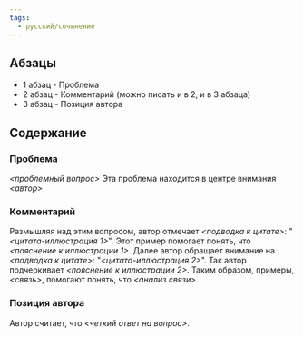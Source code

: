 ```yaml
---
tags:
  - русский/сочинение
---
```

## Абзацы
- 1 абзац - Проблема
- 2 абзац - Комментарий (можно писать и в 2, и в 3 абзаца)
- 3 абзац - Позиция автора

## Содержание

### Проблема
*<проблемный вопрос>* Эта проблема находится в центре внимания *<автор>*

### Комментарий
Размышляя над этим вопросом, автор отмечает *<подводка к цитате>*: "*<цитата-иллюстрация 1>*". Этот пример помогает понять, что *<пояснение к иллюстрации 1>*.
Далее автор обращает внимание на *<подводка к цитате>*: "*<цитата-иллюстрация 2>*". Так автор подчеркивает *<пояснение к иллюстрации 2>*. Таким образом, примеры, *<связь>*, помогают понять, что *<анализ связи>*.

### Позиция автора
Автор считает, что *<четкий ответ на вопрос>*.